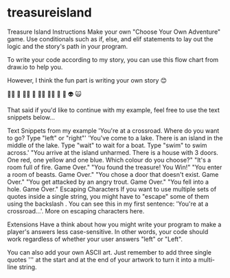 # treasureisland
Treasure Island
Instructions
Make your own "Choose Your Own Adventure" game. Use conditionals such as if, else, and elif statements to lay out the logic and the story's path in your program.

To write your code according to my story, you can use this flow chart from draw.io to help you.

However, I think the fun part is writing your own story 😊

🧞‍♂️ 🐊 🧙‍♂️ 🧟 🧚‍♂️ 🧝‍♂️ 🥷 🤖 👽 🙀

That said if you'd like to continue with my example, feel free to use the text snippets below...

Text Snippets from my example
'You're at a crossroad. Where do you want to go? Type "left" or "right"'
'You've come to a lake. There is an island in the middle of the lake. Type "wait" to wait for a boat. Type "swim" to swim across.'
"You arrive at the island unharmed. There is a house with 3 doors. One red, one yellow and one blue. Which colour do you choose?"
"It's a room full of fire. Game Over."
"You found the treasure! You Win!"
"You enter a room of beasts. Game Over."
"You chose a door that doesn't exist. Game Over."
"You get attacked by an angry trout. Game Over."
"You fell into a hole. Game Over."
Escaping Characters
If you want to use multiple sets of quotes inside a single string, you might have to "escape" some of them using the backslash \. You can see this in my first sentence: 'You're at a crossroad...'. More on escaping characters here.

Extensions
Have a think about how you might write your program to make a player's answers less case-sensitive. In other words, your code should work regardless of whether your user answers "left" or "Left".

You can also add your own ASCII art. Just remember to add three single quotes ''' at the start and at the end of your artwork to turn it into a multi-line string.
